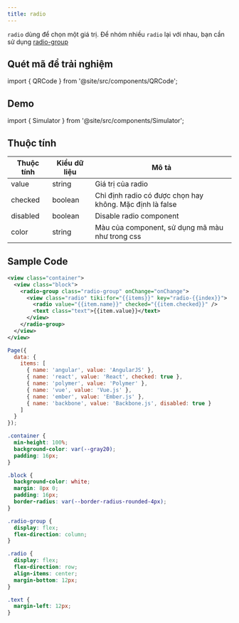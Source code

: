 ```yaml
---
title: radio
---
```


`radio` dùng để chọn một giá trị. Để nhóm nhiều `radio` lại với nhau, bạn cần sử dụng [radio-group](radio-group)

## Quét mã để trải nghiệm

import { QRCode } from '@site/src/components/QRCode';

<QRCode page="pages/component/advance/form/radio-button/index" />

## Demo

import { Simulator } from '@site/src/components/Simulator';

<Simulator page="pages/component/advance/form/radio-button/index" />

## Thuộc tính

| Thuộc tính | Kiểu dữ liệu | Mô tả                                                    |
| ---------- | ------------ | -------------------------------------------------------- |
| value      | string       | Giá trị của radio                                        |
| checked    | boolean      | Chỉ định radio có được chọn hay không. Mặc định là false |
| disabled   | boolean      | Disable radio component                                  |
| color      | string       | Màu của component, sử dụng mã màu như trong css          |

## Sample Code

```xml title=index.txml
<view class="container">
  <view class="block">
    <radio-group class="radio-group" onChange="onChange">
      <view class="radio" tiki:for="{{items}}" key="radio-{{index}}">
        <radio value="{{item.name}}" checked="{{item.checked}}" />
        <text class="text">{{item.value}}</text>
      </view>
    </radio-group>
  </view>
</view>
```

```js title=index.js
Page({
  data: {
    items: [
      { name: 'angular', value: 'AngularJS' },
      { name: 'react', value: 'React', checked: true },
      { name: 'polymer', value: 'Polymer' },
      { name: 'vue', value: 'Vue.js' },
      { name: 'ember', value: 'Ember.js' },
      { name: 'backbone', value: 'Backbone.js', disabled: true }
    ]
  }
});
```

```css title=index.tcss
.container {
  min-height: 100%;
  background-color: var(--gray20);
  padding: 16px;
}

.block {
  background-color: white;
  margin: 8px 0;
  padding: 16px;
  border-radius: var(--border-radius-rounded-4px);
}

.radio-group {
  display: flex;
  flex-direction: column;
}

.radio {
  display: flex;
  flex-direction: row;
  align-items: center;
  margin-bottom: 12px;
}

.text {
  margin-left: 12px;
}
```
